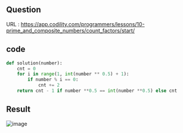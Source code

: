 ## Question

URL : https://app.codility.com/programmers/lessons/10-prime_and_composite_numbers/count_factors/start/

## code
```python
def solution(number):
    cnt = 0
    for i in range(1, int(number ** 0.5) + 1):
        if number % i == 0:
            cnt += 2
    return cnt - 1 if number **0.5 == int(number **0.5) else cnt
```

## Result

![image](https://user-images.githubusercontent.com/84619866/148629434-851ab130-a9d0-47a8-b445-e2f8592fa28e.png)
